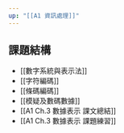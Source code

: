 ```yaml
---
up: "[[A1 資訊處理]]"
---
```

## 課題結構
- [[數字系統與表示法]]
- [[字符編碼]]
- [[條碼編碼]]
- [[模疑及數碼數據]]
- [[A1 Ch.3 數據表示 課文總結]]
- [[A1 Ch.3 數據表示 課題練習]]